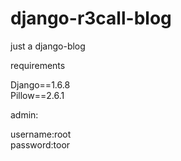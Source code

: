 django-r3call-blog
==================

just a django-blog


requirements
>
Django==1.6.8  
Pillow==2.6.1  
  
  
admin:
>
username:root  
password:toor
